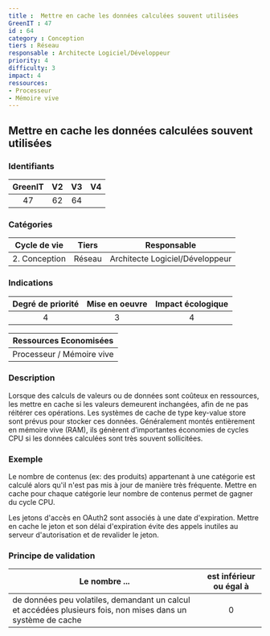 ```yaml
---
title :  Mettre en cache les données calculées souvent utilisées
GreenIT : 47
id : 64
category : Conception
tiers : Réseau
responsable : Architecte Logiciel/Développeur
priority: 4
difficulty: 3
impact: 4
ressources:
- Processeur
- Mémoire vive
---
```


## Mettre en cache les données calculées souvent utilisées

### Identifiants

| GreenIT |  V2  |  V3  |  V4  |
|:-------:|:----:|:----:|:----:|
|  47    | 62  | 64  |      |

### Catégories

| Cycle de vie |  Tiers  |  Responsable  |
|:---------:|:----:|:----:|
| 2. Conception | Réseau | Architecte Logiciel/Développeur |

### Indications

| Degré de priorité |      Mise en oeuvre       |  Impact écologique    |
|:-------------------:|:-------------------------:|:---------------------:|
| 4 | 3 | 4 |

|Ressources Economisées                                      |
|:----------------------------------------------------------:|
|  Processeur / Mémoire vive |

### Description

Lorsque des calculs de valeurs ou de données sont coûteux en ressources, les mettre en cache si les valeurs demeurent inchangées, afin de ne pas réitérer ces opérations.
Les systèmes de cache de type key-value store sont prévus pour stocker ces données. Généralement montés entièrement en mémoire vive (RAM), ils génèrent d’importantes économies de cycles CPU si les données calculées sont très souvent sollicitées.

### Exemple

Le nombre de contenus (ex: des produits) appartenant à une catégorie est calculé alors qu'il n'est pas mis à jour de manière très fréquente. Mettre en cache pour chaque catégorie leur nombre de contenus permet de gagner du cycle CPU.

Les jetons d'accès en OAuth2 sont associés à une date d'expiration. Mettre en cache le jeton et son délai d'expiration évite des appels inutiles au serveur d'autorisation et de revalider le jeton.

### Principe de validation

| Le nombre ...     | est inférieur ou égal à   |  
|-------------------|:-------------------------:|
| de données peu volatiles, demandant un calcul et accédées plusieurs fois, non mises dans un système de cache  |  0 |
